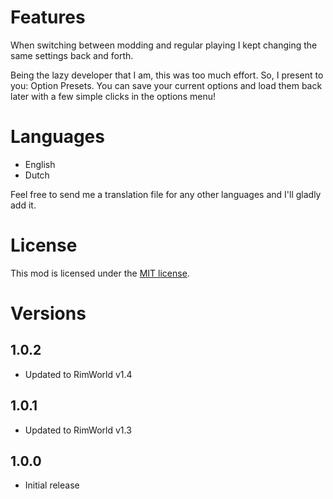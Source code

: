 # Features
When switching between modding and regular playing I kept changing the same settings back and forth.
  
Being the lazy developer that I am, this was too much effort. So, I present to you: Option Presets. You can save your current options and load them back later with a few simple clicks in the options menu!

# Languages
* English
* Dutch

Feel free to send me a translation file for any other languages and I'll gladly add it.

# License
This mod is licensed under the [MIT license](https://tldrlegal.com/license/mit-license).

# Versions
## 1.0.2
* Updated to RimWorld v1.4

## 1.0.1
* Updated to RimWorld v1.3

## 1.0.0
* Initial release